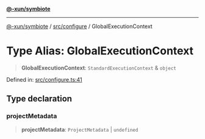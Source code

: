 [**@-xun/symbiote**](../../../README.md)

***

[@-xun/symbiote](../../../README.md) / [src/configure](../README.md) / GlobalExecutionContext

# Type Alias: GlobalExecutionContext

> **GlobalExecutionContext**: `StandardExecutionContext` & `object`

Defined in: [src/configure.ts:41](https://github.com/Xunnamius/symbiote/blob/1901cfe78a48fcd1dfae4e3760acf197e8812676/src/configure.ts#L41)

## Type declaration

### projectMetadata

> **projectMetadata**: `ProjectMetadata` \| `undefined`
